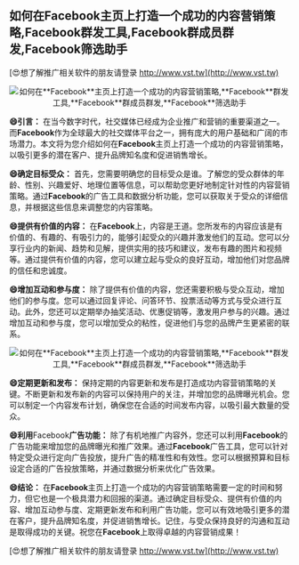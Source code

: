## **如何在**Facebook**主页上打造一个成功的内容营销策略,**Facebook**群发工具,**Facebook**群成员群发,**Facebook**筛选助手**

[😍想了解推广相关软件的朋友请登录 http://www.vst.tw](http://www.vst.tw)

 <center><img src="https://vst.tw/MP4/tuiguang/png/0.png" alt="如何在**Facebook**主页上打造一个成功的内容营销策略,**Facebook**群发工具,**Facebook**群成员群发,**Facebook**筛选助手"></center>

**😄引言：**
在当今数字时代，社交媒体已经成为企业推广和营销的重要渠道之一。而**Facebook**作为全球最大的社交媒体平台之一，拥有庞大的用户基础和广阔的市场潜力。本文将为您介绍如何在**Facebook**主页上打造一个成功的内容营销策略，以吸引更多的潜在客户、提升品牌知名度和促进销售增长。

**😄确定目标受众：**
首先，您需要明确您的目标受众是谁。了解您的受众群体的年龄、性别、兴趣爱好、地理位置等信息，可以帮助您更好地制定针对性的内容营销策略。通过**Facebook**的广告工具和数据分析功能，您可以获取关于受众的详细信息，并根据这些信息来调整您的内容策略。

**😄提供有价值的内容：**
在**Facebook**上，内容是王道。您所发布的内容应该是有价值的、有趣的、有吸引力的，能够引起受众的兴趣并激发他们的互动。您可以分享行业内的新闻、趋势和见解，提供实用的技巧和建议，发布有趣的图片和视频等。通过提供有价值的内容，您可以建立起与受众的良好互动，增加他们对您品牌的信任和忠诚度。

**😄增加互动和参与度：**
除了提供有价值的内容，您还需要积极与受众互动，增加他们的参与度。您可以通过回复评论、问答环节、投票活动等方式与受众进行互动。此外，您还可以定期举办抽奖活动、优惠促销等，激发用户参与的兴趣。通过增加互动和参与度，您可以增加受众的粘性，促进他们与您的品牌产生更紧密的联系。

 <center><img src="https://vst.tw/MP4/tuiguang/png/7.png" alt="如何在**Facebook**主页上打造一个成功的内容营销策略,**Facebook**群发工具,**Facebook**群成员群发,**Facebook**筛选助手"></center>

**😄定期更新和发布：**
保持定期的内容更新和发布是打造成功内容营销策略的关键。不断更新和发布新的内容可以保持用户的关注，并增加您的品牌曝光机会。您可以制定一个内容发布计划，确保您在合适的时间发布内容，以吸引最大数量的受众。

**😄利用**Facebook**广告功能：**
除了有机地推广内容外，您还可以利用**Facebook**的广告功能来增加您的品牌曝光和推广效果。通过**Facebook**广告工具，您可以针对特定受众进行定向广告投放，提升广告的精准性和有效性。您可以根据预算和目标设定合适的广告投放策略，并通过数据分析来优化广告效果。

**😄结论：**
在**Facebook**主页上打造一个成功的内容营销策略需要一定的时间和努力，但它也是一个极具潜力和回报的渠道。通过确定目标受众、提供有价值的内容、增加互动参与度、定期更新发布和利用广告功能，您可以有效地吸引更多的潜在客户，提升品牌知名度，并促进销售增长。记住，与受众保持良好的沟通和互动是取得成功的关键。祝您在**Facebook**上取得卓越的内容营销成果！

[😍想了解推广相关软件的朋友请登录 http://www.vst.tw](http://www.vst.tw)



